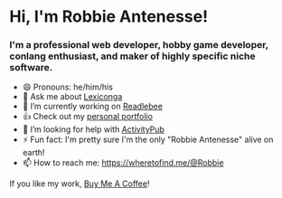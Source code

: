 # Hi, I'm Robbie Antenesse!

### I'm a professional web developer, hobby game developer, conlang enthusiast, and maker of highly specific niche software.

<!--
**Alamantus/Alamantus** is a ✨ _special_ ✨ repository because its `README.md` (this file) appears on your GitHub profile.

Here are some ideas to get you started:
-->

- 😄 Pronouns: he/him/his
- 💬 Ask me about [Lexiconga](https://lexicon.ga)
- 🔭 I’m currently working on [Readlebee](https://readlebee.buzz)
- 👍 Check out my [personal portfolio](https://robbie.antenesse.net)
- 🤔 I’m looking for help with [ActivityPub](https://www.w3.org/TR/activitypub/)
- ⚡ Fun fact: I'm pretty sure I'm the only "Robbie Antenesse" alive on earth!
- 📫 How to reach me: https://wheretofind.me/@Robbie

If you like my work, [Buy Me A Coffee](https://www.buymeacoffee.com/robbieantenesse)!
